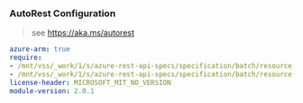 ### AutoRest Configuration

> see https://aka.ms/autorest

``` yaml
azure-arm: true
require:
- /mnt/vss/_work/1/s/azure-rest-api-specs/specification/batch/resource-manager/readme.md
- /mnt/vss/_work/1/s/azure-rest-api-specs/specification/batch/resource-manager/readme.go.md
license-header: MICROSOFT_MIT_NO_VERSION
module-version: 2.0.1
```